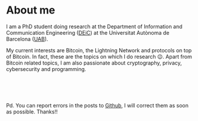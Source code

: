 
# About me

I am a PhD student doing research at the Department of Information and Communication Engineering ([DEiC](https://deic.uab.cat/)) at the Universitat Autònoma de Barcelona ([UAB](https://www.uab.cat/)).

My current interests are Bitcoin, the Lightning Network and protocols on top of Bitcoin. In fact, these are the topics on which I do research 😉. Apart from Bitcoin related topics, I am also passionate about cryptography, privacy, cybersecurity and programming.

\
\
\
\
Pd. You can report errors in the posts to [Github](https://github.com/polespinasa/website), I will correct them as soon as possible. Thanks!!